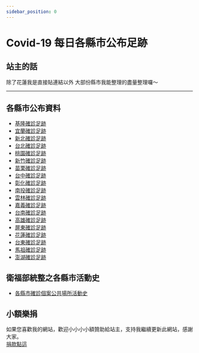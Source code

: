 ```yaml
---
sidebar_position: 0
---
```

# Covid-19 每日各縣市公布足跡

## 站主的話
除了花蓮我是直接貼連結以外 
大部份縣市我能整理的盡量整理囉～
___
## 各縣市公布資料
* [基隆確診足跡](c001keelung/keelung.md)
* [宜蘭確診足跡](c004yilan/yilan.md)
* [新北確診足跡](c002newtaipei/newtaipei.md)
* [台北確診足跡](c003taipei/taipei.md)
* [桃園確診足跡](c005taoyuan/taoyuan.md)
* [新竹確診足跡](c006hsinchu/hsinchu.md)
* [苗栗確診足跡](c007miaoli/miaoli.md)
* [台中確診足跡](c008taichung/taichung.md)
* [彰化確診足跡](c009changhua/changhua.md)
* [南投確診足跡](c010nantou/nantou.md)
* [雲林確診足跡](c011yunlin/yunlin.md)
* [嘉義確診足跡](c012chiayi/chiayi.md)
* [台南確診足跡](c013tainan/tainan.md)
* [高雄確診足跡](c014kaohsiung/kaohsiung.md)
* [屏東確診足跡](c015pingtung/pingtung.md)
* [花蓮確診足跡](c016hualian/hualian.md)
* [台東確診足跡](c017taitung/taitung.md)
* [馬祖確診足跡](c018mazu/mazu.md)
* [澎湖確診足跡](c019ponghu/ponghu.md)


## 衛福部統整之各縣市活動史
* [各縣市確診個案公共場所活動史](https://ppt.cc/f6yCDx)

## 小額樂捐
如果您喜歡我的網站，歡迎小小小小額贊助給站主，支持我繼續更新此網站，感謝大家。  
[捐款點這](https://richart.tw/TSDIB_RichartWeb/RC04/RC040300?token=EDFbf56XqAk%3D)